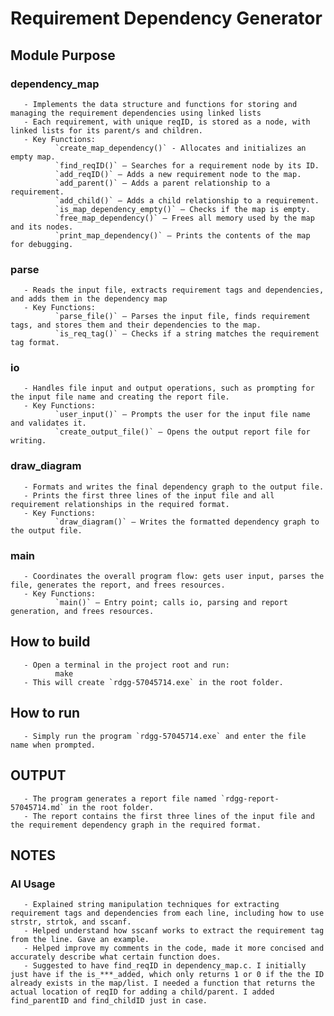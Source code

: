# Requirement Dependency Generator

## Module Purpose

### dependency_map ###
       - Implements the data structure and functions for storing and managing the requirement dependencies using linked lists
       - Each requirement, with unique reqID, is stored as a node, with linked lists for its parent/s and children.
       - Key Functions:
              `create_map_dependency()` - Allocates and initializes an empty map.
              `find_reqID()` – Searches for a requirement node by its ID.
              `add_reqID()` – Adds a new requirement node to the map.
              `add_parent()` – Adds a parent relationship to a requirement.
              `add_child()` – Adds a child relationship to a requirement.
              `is_map_dependency_empty()` – Checks if the map is empty.
              `free_map_dependency()` – Frees all memory used by the map and its nodes.
              `print_map_dependency()` – Prints the contents of the map for debugging.

### parse ###
       - Reads the input file, extracts requirement tags and dependencies, and adds them in the dependency map
       - Key Functions:
              `parse_file()` – Parses the input file, finds requirement tags, and stores them and their dependencies to the map.
              `is_req_tag()` – Checks if a string matches the requirement tag format.

### io ###
       - Handles file input and output operations, such as prompting for the input file name and creating the report file.
       - Key Functions:
              `user_input()` – Prompts the user for the input file name and validates it.
              `create_output_file()` – Opens the output report file for writing.

### draw_diagram ###
       - Formats and writes the final dependency graph to the output file.
       - Prints the first three lines of the input file and all requirement relationships in the required format.
       - Key Functions:
              `draw_diagram()` – Writes the formatted dependency graph to the output file.
              
### main ###
       - Coordinates the overall program flow: gets user input, parses the file, generates the report, and frees resources.
       - Key Functions:
              `main()` – Entry point; calls io, parsing and report generation, and frees resources.

## How to build
       - Open a terminal in the project root and run:
              make
       - This will create `rdgg-57045714.exe` in the root folder.

## How to run
       - Simply run the program `rdgg-57045714.exe` and enter the file name when prompted.

## OUTPUT
       - The program generates a report file named `rdgg-report-57045714.md` in the root folder.
       - The report contains the first three lines of the input file and the requirement dependency graph in the required format.

## NOTES

### AI Usage ###
       - Explained string manipulation techniques for extracting requirement tags and dependencies from each line, including how to use strstr, strtok, and sscanf.
       - Helped understand how sscanf works to extract the requirement tag from the line. Gave an example.
       - Helped improve my comments in the code, made it more concised and accurately describe what certain function does.
       - Suggested to have find_reqID in dependency_map.c. I initially just have if the is_***_added, which only returns 1 or 0 if the the ID already exists in the map/list. I needed a function that returns the actual location of reqID for adding a child/parent. I added find_parentID and find_childID just in case.
